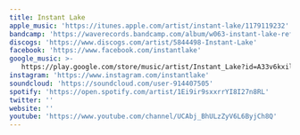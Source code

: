 ```yaml
---
title: Instant Lake
apple_music: 'https://itunes.apple.com/artist/instant-lake/1179119232'
bandcamp: 'https://waverecords.bandcamp.com/album/w063-instant-lake-refractory'
discogs: 'https://www.discogs.com/artist/5844498-Instant-Lake'
facebook: 'https://www.facebook.com/instantlake'
google_music: >-
   https://play.google.com/store/music/artist/Instant_Lake?id=A33v6kxil56a6xt5qeiem5g5efu
instagram: 'https://www.instagram.com/instantlake'
soundcloud: 'https://soundcloud.com/user-914407505'
spotify: 'https://open.spotify.com/artist/1Ei9ir9sxxrrYI8I27n8RL'
twitter: ''
website: ''
youtube: 'https://www.youtube.com/channel/UCAbj_BhULzZyV6L6ByjCh8Q'
---
```

